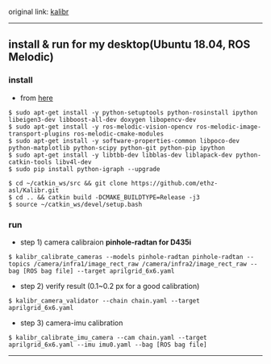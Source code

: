 original link: [kalibr](https://github.com/ethz-asl/kalibr)
<br>
***
## install & run for my desktop(Ubuntu 18.04, ROS Melodic)
### install 
+ from [here](https://blog.csdn.net/weixin_43715197/article/details/106730297)
```
$ sudo apt-get install -y python-setuptools python-rosinstall ipython libeigen3-dev libboost-all-dev doxygen libopencv-dev
$ sudo apt-get install -y ros-melodic-vision-opencv ros-melodic-image-transport-plugins ros-melodic-cmake-modules 
$ sudo apt-get install -y software-properties-common libpoco-dev python-matplotlib python-scipy python-git python-pip ipython 
$ sudo apt-get install -y libtbb-dev libblas-dev liblapack-dev python-catkin-tools libv4l-dev
$ sudo pip install python-igraph --upgrade

$ cd ~/catkin_ws/src && git clone https://github.com/ethz-asl/Kalibr.git
$ cd .. && catkin build -DCMAKE_BUILDTYPE=Release -j3
$ source ~/catkin_ws/devel/setup.bash
```

### run
+ step 1) camera calibraion **pinhole-radtan for D435i**
```
$ kalibr_calibrate_cameras --models pinhole-radtan pinhole-radtan --topics /camera/infra1/image_rect_raw /camera/infra2/image_rect_raw --bag [ROS bag file] --target aprilgrid_6x6.yaml
```
+ step 2) verify result (0.1~0.2 px for a good calibration)
```
$ kalibr_camera_validator --chain chain.yaml --target aprilgrid_6x6.yaml
```
+ step 3) camera-imu calibration
```
$ kalibr_calibrate_imu_camera --cam chain.yaml --target aprilgrid_6x6.yaml --imu imu0.yaml --bag [ROS bag file]
```
***

